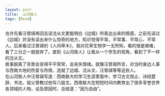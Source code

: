 ```yaml
---
layout: post
title:  山河故人
tags: [Read]
---
```


也许先看汪曾祺再回去读沈从文更能明白《边城》所表达出来的情感，之前先读过《边城》并没有读出来什么惊奇的地方，知识觉得平常，平常事、平常心、平常人。后来看过汪曾祺的《人间草木》，我对花草生物学一无所知，看的很是艰难，看了三分之一就放弃了。直到《山河故人》让我从一个学生的视角，看到了不一样的沈从文。   
故事脱离了背景会变得平平常常，会丧失情绪。就像汪曾祺所言，对当时身边人事与西南大地的热爱与热情，造就了边城、沈从文、汪曾祺等等这些人。   
在山河故人中汪曾祺写道：西南联大的学习生涯里面中，学习古文观止、诗经楚辞、书法，祖父曾教过他写八股文。西南联大在短短时间内教育出了很多享誉世界各领域的人物，谈及原因时，总结道：“因为自由”。

